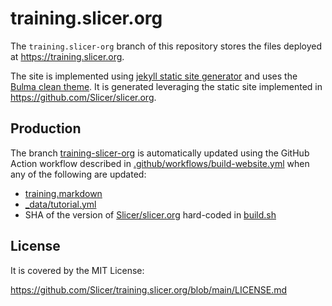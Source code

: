 # training.slicer.org

The `training.slicer-org` branch of this repository stores the files deployed at https://training.slicer.org.

The site is implemented using [jekyll static site generator](https://jekyllrb.com/) and uses the [Bulma clean theme](https://github.com/chrisrhymes/bulma-clean-theme).
It is generated leveraging the static site implemented in https://github.com/Slicer/slicer.org.

## Production

The branch [training-slicer-org][branch-training-slicer-org]  is automatically updated using the GitHub Action workflow
described in [.github/workflows/build-website.yml](.github/workflows/build-website.yml) when any of the following are updated:
* [training.markdown][file-training-markdown]
* [_data/tutorial.yml][file-tutorial-yml]
* SHA of the version of [Slicer/slicer.org][github-slicer-org] hard-coded in [build.sh][file-build-sh]

[branch-training-slicer-org]: https://github.com/Slicer/slicer.org/tree/training-slicer-org
[file-build-sh]: https://github.com/Slicer/training.slicer.org/blob/main/build.sh
[file-training-markdown]: https://github.com/Slicer/training.slicer.org/blob/main/training.markdown
[file-tutorial-yml]: https://github.com/Slicer/training.slicer.org/blob/main/_data/tutorial.yml
[github-slicer-org]: https://github.com/Slicer/slicer.org

## License

It is covered by the MIT License:

https://github.com/Slicer/training.slicer.org/blob/main/LICENSE.md
